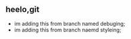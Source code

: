 ## heelo,git
- im adding this from branch named debuging;
- im adding this from branch naemd styleing;